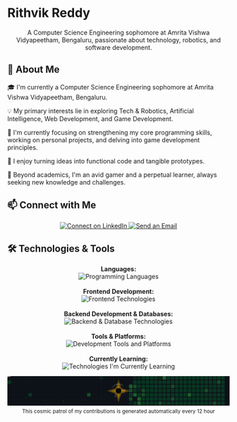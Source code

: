 # Rithvik Reddy
<p align="center">
  A Computer Science Engineering sophomore at Amrita Vishwa Vidyapeetham, Bengaluru, passionate about technology, robotics, and software development.
</p>

## 👋 About Me

🎓 I'm currently a Computer Science Engineering sophomore at Amrita Vishwa Vidyapeetham, Bengaluru.

💡 My primary interests lie in exploring Tech & Robotics, Artificial Intelligence, Web Development, and Game Development.

🌱 I'm currently focusing on strengthening my core programming skills, working on personal projects, and delving into game development principles.

🚀 I enjoy turning ideas into functional code and tangible prototypes.

🔭 Beyond academics, I'm an avid gamer and a perpetual learner, always seeking new knowledge and challenges.

## 📫 Connect with Me
<p align="center">
  <a href="https://www.linkedin.com/in/rithvik-reddy-911b6b279/" target="_blank">
    <img src="https://img.shields.io/badge/LinkedIn-0077B5?style=for-the-badge&logo=linkedin&logoColor=white" alt="Connect on LinkedIn"/>
  </a>
  <a href="mailto:rithvikreddymukkara@gmail.com" target="_blank">
    <img src="https://img.shields.io/badge/Email_Me-D14836?style=for-the-badge&logo=gmail&logoColor=white" alt="Send an Email"/>
  </a>
</p>

## 🛠️ Technologies & Tools
<p align="center">
  <strong>Languages:</strong><br>
  <img src="https://skillicons.dev/icons?i=java,python,cpp,c,js,ts,r&theme=dark" alt="Programming Languages" /><br><br>
  <strong>Frontend Development:</strong><br>
  <img src="https://skillicons.dev/icons?i=html,css,bootstrap,tailwind,jquery,react,angular&theme=dark" alt="Frontend Technologies" /><br><br>
  <strong>Backend Development & Databases:</strong><br>
  <img src="https://skillicons.dev/icons?i=nodejs,express,mysql,mongodb&theme=dark" alt="Backend & Database Technologies" /><br><br>
  <strong>Tools & Platforms:</strong><br>
  <img src="https://skillicons.dev/icons?i=git,github,figma,canva,arduino,postman&theme=dark" alt="Development Tools and Platforms" /><br><br>
  <strong>Currently Learning:</strong><br>
  <img src="https://skillicons.dev/icons?i=spring,django,docker,aws&theme=dark" alt="Technologies I'm Currently Learning" />
</p>

<p align="center">
  <img src="https://github.com/RithvikReddy0-0/RithvikReddy0-0/blob/main/dist/eye.svg?raw=true" alt="Cosmic Genesis SVG">
  <br>
  <small>This cosmic patrol of my contributions is generated automatically every 12 hour</small>
</p>